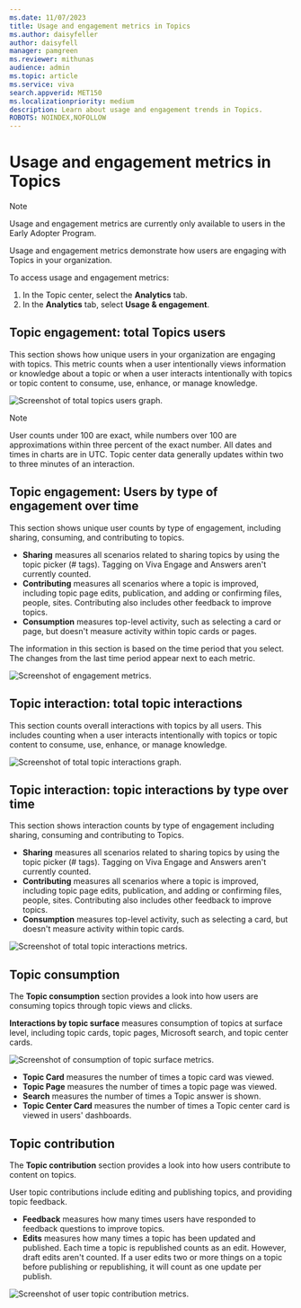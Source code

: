 ```yaml
---
ms.date: 11/07/2023
title: Usage and engagement metrics in Topics
ms.author: daisyfeller
author: daisyfell
manager: pamgreen
ms.reviewer: mithunas
audience: admin
ms.topic: article
ms.service: viva
search.appverid: MET150
ms.localizationpriority: medium
description: Learn about usage and engagement trends in Topics.
ROBOTS: NOINDEX,NOFOLLOW
---
```


# Usage and engagement metrics in Topics

>[!NOTE]
>Usage and engagement metrics are currently only available to users in the Early Adopter Program.

Usage and engagement metrics demonstrate how users are engaging with Topics in your organization.

To access usage and engagement metrics:

1. In the Topic center, select the **Analytics** tab.
2. In the **Analytics** tab, select **Usage & engagement**.

## Topic engagement: total Topics users

This section shows how unique users in your organization are engaging with topics. This metric counts when a user intentionally views information or knowledge about a topic or when a user interacts intentionally with topics or topic content to consume, use, enhance, or manage knowledge.

![Screenshot of total topics users graph.](../media/knowledge-management/total-topics-users-graph.png)

>[!NOTE]
>User counts under 100 are exact, while numbers over 100 are approximations within three percent of the exact number.
>All dates and times in charts are in UTC. Topic center data generally updates within two to three minutes of an interaction.

## Topic engagement: Users by type of engagement over time

This section shows unique user counts by type of engagement, including sharing, consuming, and contributing to topics.

- **Sharing** measures all scenarios related to sharing topics by using the topic picker (# tags). Tagging on Viva Engage and Answers aren't currently counted.
- **Contributing** measures all scenarios where a topic is improved, including topic page edits, publication, and adding or confirming files, people, sites. Contributing also includes other feedback to improve topics.
- **Consumption** measures top-level activity, such as selecting a card or page, but doesn't measure activity within topic cards or pages.

The information in this section is based on the time period that you select. The changes from the last time period appear next to each metric.

![Screenshot of engagement metrics.](../media/knowledge-management/engagement-metrics.png)

## Topic interaction: total topic interactions

This section counts overall interactions with topics by all users. This includes counting when a user interacts intentionally with topics or topic content to consume, use, enhance, or manage knowledge.

![Screenshot of total topic interactions graph.](../media/knowledge-management/total-topic-interactions-graph.png)

## Topic interaction: topic interactions by type over time

This section shows interaction counts by type of engagement including sharing, consuming and contributing to Topics.

- **Sharing** measures all scenarios related to sharing topics by using the topic picker (# tags). Tagging on Viva Engage and Answers aren't currently counted.
- **Contributing** measures all scenarios where a topic is improved, including topic page edits, publication, and adding or confirming files, people, sites. Contributing also includes other feedback to improve topics.
- **Consumption** measures top-level activity, such as selecting a card, but doesn't measure activity within topic cards.

![Screenshot of total topic interactions metrics.](../media/knowledge-management/topic-interaction-metrics.png)

## Topic consumption

The **Topic consumption** section provides a look into how users are consuming topics through topic views and clicks.

**Interactions by topic surface** measures consumption of topics at surface level, including topic cards, topic pages, Microsoft search, and topic center cards.

![Screenshot of consumption of topic surface metrics.](../media/knowledge-management/topic-consumption-metrics.png)

- **Topic Card** measures the number of times a topic card was viewed.
- **Topic Page** measures the number of times a topic page was viewed.
- **Search** measures the number of times a Topic answer is shown.
- **Topic Center Card** measures the number of times a Topic center card is viewed in users' dashboards.

## Topic contribution

The **Topic contribution** section provides a look into how users contribute to content on topics.

User topic contributions include editing and publishing topics, and providing topic feedback.

- **Feedback** measures how many times users have responded to feedback questions to improve topics.
- **Edits** measures how many times a topic has been updated and published. Each time a topic is republished counts as an edit. However, draft edits aren't counted. If a user edits two or more things on a topic before publishing or republishing, it will count as one update per publish.

![Screenshot of user topic contribution metrics.](../media/knowledge-management/topic-contribution-metrics.png)
